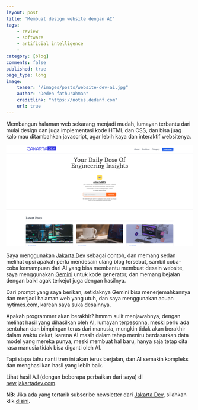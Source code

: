 ```yaml
---
layout: post
title: 'Membuat design website dengan AI'
tags: 
    - review
    - software
    - artificial intelligence
    - 
category: [blog]
comments: false
published: true
page_type: long
image:
    teaser: "/images/posts/website-dev-ai.jpg"
    author: "Deden fathurahman"
    creditlink: "https://notes.dedenf.com"
    url: true
---
```


Membangun halaman web sekarang menjadi mudah, lumayan terbantu dari mulai design dan juga implementasi kode HTML dan CSS, dan bisa juag kalo mau ditambahkan javascript, agar lebih kaya dan interaktif websitenya.

![](/images/posts/jakartadev.png)

Saya menggunakan [Jakarta Dev](https://jakartadev.com) sebagai contoh, dan memang sedan melihat opsi apakah perlu mendesain ulang blog tersebut, sambil coba-coba kemampuan dari AI yang bisa membantu membuat desain website, saya menggunakan [Gemini](https://gemini.google.com) untuk kode generator, dan memang bejalan dengan baik! agak terkejut juga dengan hasilnya.

Dari prompt yang saya berikan, setidaknya Gemini bisa menerjemahkannya dan menjadi halaman web yang utuh, dan saya menggunakan acuan nytimes.com, karean saya suka desainnya.

Apakah programmer akan berakhir? hmmm sulit menjawabnya, dengan melihat hasil yang dihasilkan oleh AI, lumayan terpesonna, meski perlu ada sentuhan dan bimpingan terus dari manusia, mungkin tidak akan berakhir dalam waktu dekat, karena AI masih dalam tahap meniru berdasarkan data model yang mereka punya, meski membuat hal baru, hanya saja tetap cita rasa manusia tidak bisa diganti oleh AI.

Tapi siapa tahu nanti tren ini akan terus berjalan, dan AI semakin kompleks dan menghasilkan hasil yang lebih baik.

Lihat hasil A.I (dengan beberapa perbaikan dari saya) di [new.jakartadev.com](https://new.jakartadev.com).

**NB**: Jika ada yang tertarik subscribe newsletter dari [Jakarta Dev](https://jakartadev.com), silahkan klik [disini](https://jakartadevtech.substack.com/subscribe).